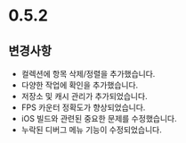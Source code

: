 # 0.5.2

## 변경사항

- 컬렉션에 항목 삭제/정렬을 추가했습니다.
- 다양한 작업에 확인을 추가했습니다.
- 저장소 및 캐시 관리가 추가되었습니다.
- FPS 카운터 정확도가 향상되었습니다.
- iOS 빌드와 관련된 중요한 문제를 수정했습니다.
- 누락된 디버그 메뉴 기능이 수정되었습니다.
